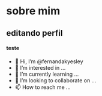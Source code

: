 # sobre mim

## editando perfil

#### teste
- 👋 Hi, I’m @fernandakyesley
- 👀 I’m interested in ...
- 🌱 I’m currently learning ...
- 💞️ I’m looking to collaborate on ...
- 📫 How to reach me ...

<!---
fernandakyesley/fernandakyesley is a ✨ special ✨ repository because its `README.md` (this file) appears on your GitHub profile.
You can click the Preview link to take a look at your changes.
--->
